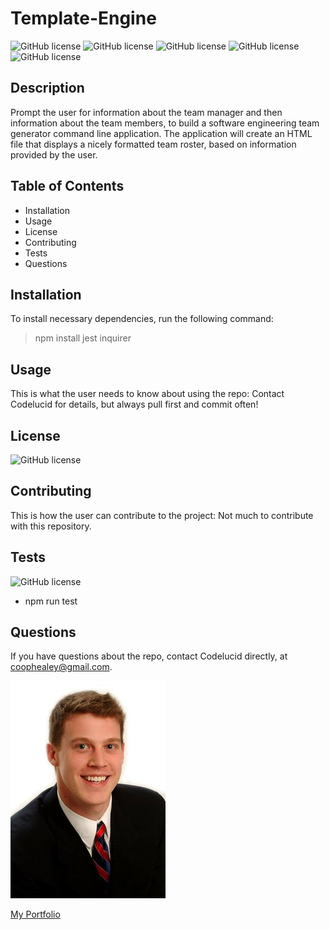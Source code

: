 # Template-Engine

![GitHub license](https://img.shields.io/badge/Skill-HTML-brightgreen) ![GitHub license](https://img.shields.io/badge/Skill-CSS-blue) ![GitHub license](https://img.shields.io/badge/Skill-JavaScript-red) ![GitHub license](https://img.shields.io/badge/Dependency-Inquirer-orange) ![GitHub license](https://img.shields.io/badge/Dependency-Jest-green) 

## Description  

Prompt the user for information about the team manager and then information about the team members, to build a software engineering team generator command line application.  The application will create an HTML file that displays a nicely formatted team roster, based on information provided by the user.

## Table of Contents
- Installation 
- Usage
- License
- Contributing
- Tests
- Questions  

## Installation  

To install necessary dependencies, run the following command:
>npm install jest inquirer  

## Usage  

This is what the user needs to know about using the repo:
Contact Codelucid for details, but always pull first and commit often!  

## License  

![GitHub license](https://img.shields.io/badge/license-None-brightgreen)

## Contributing  

This is how the user can contribute to the project:
Not much to contribute with this repository.  

## Tests  

![GitHub license](https://img.shields.io/badge/Test-Jest-brightgreen)
- npm run test

## Questions  

If you have questions about the repo, contact Codelucid directly, at coophealey@gmail.com.

[![My Profile Picture](/profilePic.png)](https://github.com/codelucid "My Profile Picture")

[My Portfolio](https://codelucid.github.io/Portfolio/ "My Portfolio")